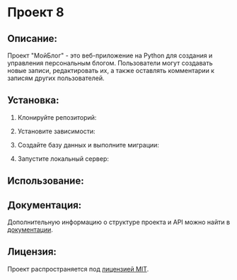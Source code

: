 # Проект 8

## Описание:

Проект "МойБлог" - это веб-приложение на Python для создания и управления персональным блогом. Пользователи могут
создавать новые записи, редактировать их, а также оставлять комментарии к записям других пользователей.

## Установка:

1. Клонируйте репозиторий:

2. Установите зависимости:

3. Создайте базу данных и выполните миграции:

4. Запустите локальный сервер:

## Использование:

## Документация:

Дополнительную информацию о структуре проекта и API можно найти в [документации](docs/README.md).

## Лицензия:

Проект распространяется под [лицензией MIT](LICENSE).
